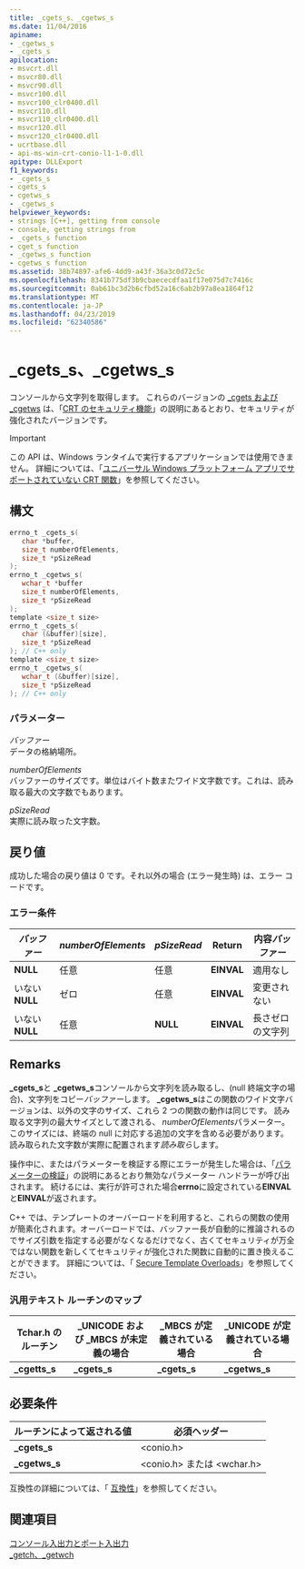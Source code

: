 ```yaml
---
title: _cgets_s、_cgetws_s
ms.date: 11/04/2016
apiname:
- _cgetws_s
- _cgets_s
apilocation:
- msvcrt.dll
- msvcr80.dll
- msvcr90.dll
- msvcr100.dll
- msvcr100_clr0400.dll
- msvcr110.dll
- msvcr110_clr0400.dll
- msvcr120.dll
- msvcr120_clr0400.dll
- ucrtbase.dll
- api-ms-win-crt-conio-l1-1-0.dll
apitype: DLLExport
f1_keywords:
- _cgets_s
- cgets_s
- cgetws_s
- _cgetws_s
helpviewer_keywords:
- strings [C++], getting from console
- console, getting strings from
- _cgets_s function
- cget_s function
- _cgetws_s function
- cgetws_s function
ms.assetid: 38b74897-afe6-4dd9-a43f-36a3c0d72c5c
ms.openlocfilehash: 8341b775df3b9cbaececdfaa1f17e075d7c7416c
ms.sourcegitcommit: 0ab61bc3d2b6cfbd52a16c6ab2b97a8ea1864f12
ms.translationtype: MT
ms.contentlocale: ja-JP
ms.lasthandoff: 04/23/2019
ms.locfileid: "62340586"
---
```

# <a name="cgetss-cgetwss"></a>_cgets_s、_cgetws_s

コンソールから文字列を取得します。 これらのバージョンの [_cgets および _cgetws](../../c-runtime-library/cgets-cgetws.md) は、「[CRT のセキュリティ機能](../../c-runtime-library/security-features-in-the-crt.md)」の説明にあるとおり、セキュリティが強化されたバージョンです。

> [!IMPORTANT]
> この API は、Windows ランタイムで実行するアプリケーションでは使用できません。 詳細については、「[ユニバーサル Windows プラットフォーム アプリでサポートされていない CRT 関数](../../cppcx/crt-functions-not-supported-in-universal-windows-platform-apps.md)」を参照してください。

## <a name="syntax"></a>構文

```C
errno_t _cgets_s(
   char *buffer,
   size_t numberOfElements,
   size_t *pSizeRead
);
errno_t _cgetws_s(
   wchar_t *buffer
   size_t numberOfElements,
   size_t *pSizeRead
);
template <size_t size>
errno_t _cgets_s(
   char (&buffer)[size],
   size_t *pSizeRead
); // C++ only
template <size_t size>
errno_t _cgetws_s(
   wchar_t (&buffer)[size],
   size_t *pSizeRead
); // C++ only
```

### <a name="parameters"></a>パラメーター

*バッファー*<br/>
データの格納場所。

*numberOfElements*<br/>
バッファーのサイズです。単位はバイト数またワイド文字数です。これは、読み取る最大の文字数でもあります。

*pSizeRead*<br/>
実際に読み取った文字数。

## <a name="return-value"></a>戻り値

成功した場合の戻り値は 0 です。それ以外の場合 (エラー発生時) は、エラー コードです。

### <a name="error-conditions"></a>エラー条件

|*バッファー*|*numberOfElements*|*pSizeRead*|Return|内容*バッファー*|
|--------------|------------------------|-----------------|------------|--------------------------|
|**NULL**|任意|任意|**EINVAL**|適用なし|
|いない**NULL**|ゼロ|任意|**EINVAL**|変更されない|
|いない**NULL**|任意|**NULL**|**EINVAL**|長さゼロの文字列|

## <a name="remarks"></a>Remarks

**_cgets_s**と **_cgetws_s**コンソールから文字列を読み取るし、(null 終端文字の場合)、文字列をコピー*バッファー*します。 **_cgetws_s**はこの関数のワイド文字バージョンは、以外の文字のサイズ、これら 2 つの関数の動作は同じです。 読み取る文字列の最大サイズとして渡される、 *numberOfElements*パラメーター。 このサイズには、終端の null に対応する追加の文字を含める必要があります。 読み取られた文字数が実際に配置されます*読み取ら*します。

操作中に、またはパラメーターを検証する際にエラーが発生した場合は、「[パラメーターの検証](../../c-runtime-library/parameter-validation.md)」の説明にあるとおり無効なパラメーター ハンドラーが呼び出されます。 続けるには、実行が許可された場合**errno**に設定されている**EINVAL**と**EINVAL**が返されます。

C++ では、テンプレートのオーバーロードを利用すると、これらの関数の使用が簡素化されます。オーバーロードでは、バッファー長が自動的に推論されるのでサイズ引数を指定する必要がなくなるだけでなく、古くてセキュリティが万全ではない関数を新しくてセキュリティが強化された関数に自動的に置き換えることができます。 詳細については、「 [Secure Template Overloads](../../c-runtime-library/secure-template-overloads.md)」を参照してください。

### <a name="generic-text-routine-mappings"></a>汎用テキスト ルーチンのマップ

|Tchar.h のルーチン|_UNICODE および _MBCS が未定義の場合|_MBCS が定義されている場合|_UNICODE が定義されている場合|
|---------------------|--------------------------------------|--------------------|-----------------------|
|**_cgetts_s**|**_cgets_s**|**_cgets_s**|**_cgetws_s**|

## <a name="requirements"></a>必要条件

|ルーチンによって返される値|必須ヘッダー|
|-------------|---------------------|
|**_cgets_s**|\<conio.h>|
|**_cgetws_s**|\<conio.h> または \<wchar.h>|

互換性の詳細については、「 [互換性](../../c-runtime-library/compatibility.md)」を参照してください。

## <a name="see-also"></a>関連項目

[コンソール入出力とポート入出力](../../c-runtime-library/console-and-port-i-o.md)<br/>
[_getch、_getwch](getch-getwch.md)<br/>
